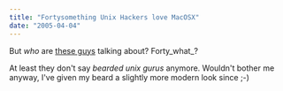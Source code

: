 ```yaml
---
title: "Fortysomething Unix Hackers love MacOSX"
date: "2005-04-04"
---
```


But _who_ are [these guys](http://daringfireball.net/2005/04/point_counterpoint) talking about? Forty_what_?

At least they don't say _bearded unix gurus_ anymore. Wouldn't bother me anyway, I've given my beard a slightly more modern look since ;-)
